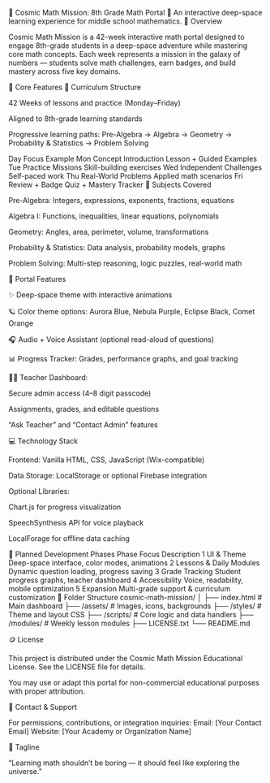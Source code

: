 🌌 Cosmic Math Mission: 8th Grade Math Portal
🚀 An interactive deep-space learning experience for middle school mathematics.
🧭 Overview

Cosmic Math Mission is a 42-week interactive math portal designed to engage 8th-grade students in a deep-space adventure while mastering core math concepts.
Each week represents a mission in the galaxy of numbers — students solve math challenges, earn badges, and build mastery across five key domains.

🎯 Core Features
📅 Curriculum Structure

42 Weeks of lessons and practice (Monday–Friday)

Aligned to 8th-grade learning standards

Progressive learning paths: Pre-Algebra → Algebra → Geometry → Probability & Statistics → Problem Solving

Day	Focus	Example
Mon	Concept Introduction	Lesson + Guided Examples
Tue	Practice Missions	Skill-building exercises
Wed	Independent Challenges	Self-paced work
Thu	Real-World Problems	Applied math scenarios
Fri	Review + Badge	Quiz + Mastery Tracker
🧮 Subjects Covered

Pre-Algebra: Integers, expressions, exponents, fractions, equations

Algebra I: Functions, inequalities, linear equations, polynomials

Geometry: Angles, area, perimeter, volume, transformations

Probability & Statistics: Data analysis, probability models, graphs

Problem Solving: Multi-step reasoning, logic puzzles, real-world math

🌠 Portal Features

✨ Deep-space theme with interactive animations

🪐 Color theme options: Aurora Blue, Nebula Purple, Eclipse Black, Comet Orange

🎧 Audio + Voice Assistant (optional read-aloud of questions)

📊 Progress Tracker: Grades, performance graphs, and goal tracking

👩‍🏫 Teacher Dashboard:

Secure admin access (4–8 digit passcode)

Assignments, grades, and editable questions

“Ask Teacher” and “Contact Admin” features

💻 Technology Stack

Frontend: Vanilla HTML, CSS, JavaScript (Wix-compatible)

Data Storage: LocalStorage or optional Firebase integration

Optional Libraries:

Chart.js for progress visualization

SpeechSynthesis API for voice playback

LocalForage for offline data caching

🧩 Planned Development Phases
Phase	Focus	Description
1	UI & Theme	Deep-space interface, color modes, animations
2	Lessons & Daily Modules	Dynamic question loading, progress saving
3	Grade Tracking	Student progress graphs, teacher dashboard
4	Accessibility	Voice, readability, mobile optimization
5	Expansion	Multi-grade support & curriculum customization
📁 Folder Structure
cosmic-math-mission/
│
├── index.html                # Main dashboard
├── /assets/                  # Images, icons, backgrounds
├── /styles/                  # Theme and layout CSS
├── /scripts/                 # Core logic and data handlers
├── /modules/                 # Weekly lesson modules
├── LICENSE.txt
└── README.md

🪙 License

This project is distributed under the Cosmic Math Mission Educational License.
See the LICENSE
 file for details.

You may use or adapt this portal for non-commercial educational purposes with proper attribution.

📧 Contact & Support

For permissions, contributions, or integration inquiries:
Email: [Your Contact Email]
Website: [Your Academy or Organization Name]

🌌 Tagline

“Learning math shouldn’t be boring — it should feel like exploring the universe.”
